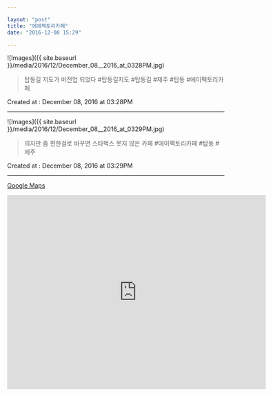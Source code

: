 ```yaml
---

layout: "post"  
title: "에에팩토리카페"  
date: "2016-12-08 15:29"

---
```


![Images]({{ site.baseurl }}/media/2016/12/December_08__2016_at_0328PM.jpg)

> 탑동길 지도가 버전업 되었다 #탑동길지도 #탑동길 #제주 #탑동 #에이팩토리카페

Created at : December 08, 2016 at 03:28PM

---

![Images]({{ site.baseurl }}/media/2016/12/December_08__2016_at_0329PM.jpg)

> 의자만 좀 편한걸로 바꾸면 스타벅스 못지 않은 카페 #에이팩토리카페 #탑동 #제주

Created at : December 08, 2016 at 03:29PM

---

[Google Maps](https://goo.gl/maps/cHr43h3vjgE2)

<iframe src="https://www.google.com/maps/embed?pb=!1m18!1m12!1m3!1d3326.372868846109!2d126.5212752148828!3d33.517689953157834!2m3!1f0!2f0!3f0!3m2!1i1024!2i768!4f13.1!3m3!1m2!1s0x0%3A0x114ac962bb3382f6!2z7JeQ7J207Yyp7Yag66as7Lm07Y6Y!5e0!3m2!1sko!2skr!4v1481342527657" width="600" height="450" frameborder="0" style="border:0" allowfullscreen></iframe>
